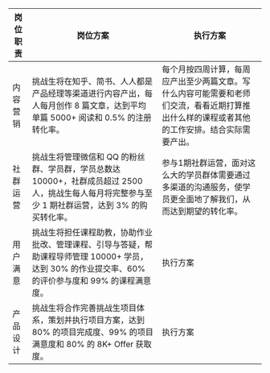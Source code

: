 岗位职责 | 岗位方案 | 执行方案
--------- | ------------- | -------------
内容营销 | 挑战生将在知乎、简书、人人都是产品经理等渠道进行内容产出，每人每月创作 8 篇文章，达到平均单篇 5000+ 阅读和 0.5% 的注册转化率。 | 每个月按四周计算，每周应产出至少两篇文章。写什么内容可能需要和老师们交流，看看近期打算推出什么样的课程或者其他的工作安排。结合实际需要产出。
社群运营 | 挑战生将管理微信和 QQ 的粉丝群、学员群，学员总数达 10000+，社群成员超过 2500 人，挑战生每人每月将完整参与至少 1 期社群运营，达到 3% 的购买转化率。 | 参与1期社群运营，面对这么大的学员群体需要通过多渠道的沟通服务，使学员更全面地了解我们，从而达到期望的转化率。
用户满意 | 挑战生将担任课程助教，协助作业批改、管理课程、引导与答疑，帮助课程导师管理 10000+ 学员，达到 30% 的作业提交率、60% 的评价参与度和 99% 的课程满意度。 | 执行方案
产品设计 | 挑战生将合作完善挑战生项目体系，策划并执行项目方案，达到 80% 的项目完成度、99% 的项目满意度和 80% 的 8K+ Offer 获取度。 | 执行方案

